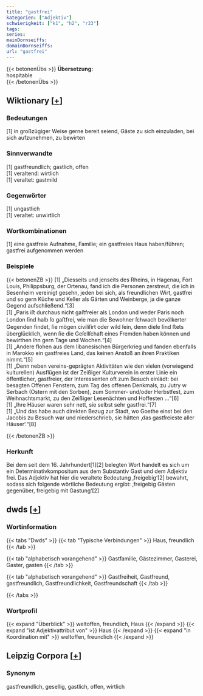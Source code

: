 ```yaml
---
title: "gastfrei"
kategorien: ["Adjektiv"]
schwierigkeit: ["k1", "h2", "r23"]
tags:
series:
mainDornseiffs:
domainDornseiffs:
url: "gastfrei"
---
```


{{< betonenÜbs >}}
**Übersetzung:**  
hospitable  
{{< /betonenÜbs >}}

## Wiktionary [[+](https://de.wiktionary.org/wiki/gastfrei)]

### Bedeutungen
[1] in großzügiger Weise gerne bereit seiend, Gäste zu sich einzuladen, bei sich aufzunehmen, zu bewirten  

### Sinnverwandte
[1] gastfreundlich; gastlich, offen  
[1] veraltend: wirtlich  
[1] veraltet: gastmild  

### Gegenwörter
[1] ungastlich  
[1] veraltet: unwirtlich  

### Wortkombinationen
[1] eine gastfreie Aufnahme, Familie; ein gastfreies Haus haben/führen; gastfrei aufgenommen werden  

### Beispiele
{{< betonenZB >}}
[1] „Diesseits und jenseits des Rheins, in Hagenau, Fort Louis, Philippsburg, der Ortenau, fand ich die Personen zerstreut, die ich in Sesenheim vereinigt gesehn, jeden bei sich, als freundlichen Wirt, gastfrei und so gern Küche und Keller als Gärten und Weinberge, ja die ganze Gegend aufschließend.“[3]  
[1] „Paris iﬅ durchaus nicht gaﬅfreier als London und weder Paris noch London ſind halb ſo gaﬅfrei, wie man die Bewohner ſchwach bevölkerter Gegenden findet, ſie mögen civiliſirt oder wild ſein, denn dieſe ſind ﬅets überglücklich, wenn ſie die Geſellſchaft eines Fremden haben können und bewirthen ihn gern Tage und Wochen.“[4]  
[1] „Andere flohen aus dem libanesischen Bürgerkrieg und fanden ebenfalls in Marokko ein gastfreies Land, das keinen Anstoß an ihren Praktiken nimmt.“[5]  
[1] „Denn neben vereins-geprägten Aktivitäten wie den vielen (vorwiegend kulturellen) Ausflügen ist der Zeißiger Kulturverein in erster Linie ein öffentlicher, gastfreier, der Interessenten oft zum Besuch einlädt: bei besagten Offenen Fenstern, zum Tag des offenen Denkmals, zu Jutry w Serbach (Ostern mit den Sorben), zum Sommer- und/oder Herbstfest, zum Weihnachtsmarkt, zu den Zeißiger Lesenächten und Hoffesten …“[6]  
[1] „Ihre Häuser waren sehr nett, sie selbst sehr gastfrei.“[7]  
[1] „Und das habe auch direkten Bezug zur Stadt, wo Goethe einst bei den Jacobis zu Besuch war und niederschrieb, sie hätten ‚das gastfreieste aller Häuser‘.“[8]  

{{< /betonenZB >}}
### Herkunft
Bei dem seit dem 16. Jahrhundert[1][2] belegten Wort handelt es sich um ein Determinativkompositum aus dem Substantiv Gast und dem Adjektiv frei. Das Adjektiv hat hier die veraltete Bedeutung ‚freigebig‘[2] bewahrt, sodass sich folgende wörtliche Bedeutung ergibt: ‚freigebig Gästen gegenüber, freigebig mit Gastung‘[2]  



## dwds [[+](https://www.dwds.de/wb/gastfrei)]

### Wortinformation
{{< tabs "Dwds" >}}
{{< tab "Typische Verbindungen" >}}
Haus, freundlich
{{< /tab >}}

{{< tab "alphabetisch vorangehend" >}}
Gastfamilie, Gästezimmer, Gasterei, Gaster, gasten
{{< /tab >}}

{{< tab "alphabetisch vorangehend" >}}
Gastfreiheit, Gastfreund, gastfreundlich, Gastfreundlichkeit, Gastfreundschaft
{{< /tab >}}

{{< /tabs >}}

### Wortprofil
{{< expand "Überblick" >}} weltoffen, freundlich, Haus {{< /expand >}}
{{< expand "ist Adjektivattribut von" >}} Haus {{< /expand >}}
{{< expand "in Koordination mit" >}} weltoffen, freundlich {{< /expand >}}

## Leipzig Corpora [[+](https://corpora.uni-leipzig.de/en/res?word=gastfrei&corpusId=deu_newscrawl-public_2018)]


### Synonym
gastfreundlich, gesellig, gastlich, offen, wirtlich

